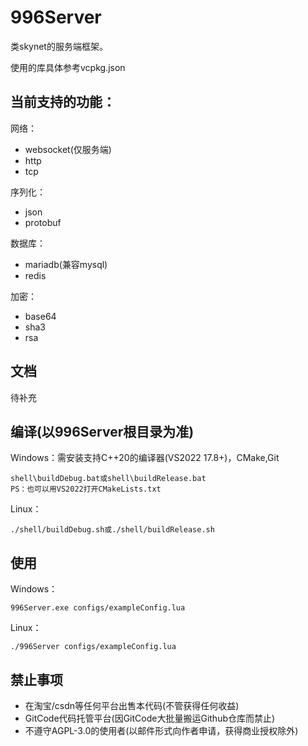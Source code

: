 # 996Server
类skynet的服务端框架。

使用的库具体参考vcpkg.json

当前支持的功能：
---
网络：
- websocket(仅服务端)
- http
- tcp

序列化：
- json
- protobuf

数据库：
- mariadb(兼容mysql)
- redis

加密：
- base64
- sha3
- rsa

文档
---
待补充

编译(以996Server根目录为准)
---
Windows：需安装支持C++20的编译器(VS2022 17.8+)，CMake,Git
```
shell\buildDebug.bat或shell\buildRelease.bat
PS：也可以用VS2022打开CMakeLists.txt
```
Linux：
```
./shell/buildDebug.sh或./shell/buildRelease.sh
```

使用
---
Windows：
```
996Server.exe configs/exampleConfig.lua
```
Linux：
```
./996Server configs/exampleConfig.lua
```

禁止事项
---
- 在淘宝/csdn等任何平台出售本代码(不管获得任何收益)
- GitCode代码托管平台(因GitCode大批量搬运Github仓库而禁止)
- 不遵守AGPL-3.0的使用者(以邮件形式向作者申请，获得商业授权除外)
